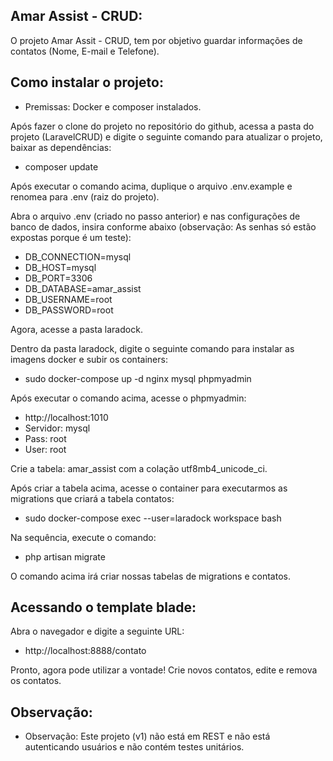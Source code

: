 ## Amar Assist - CRUD:

O projeto Amar Assit - CRUD, tem por objetivo guardar informações de contatos (Nome, E-mail e Telefone).

## Como instalar o projeto:

- Premissas:
Docker e composer instalados.

Após fazer o clone do projeto no repositório do github, acessa a pasta do projeto (LaravelCRUD) e digite o seguinte comando para atualizar o projeto, baixar as dependências:

- composer update

Após executar o comando acima, duplique o arquivo .env.example e renomea para .env (raiz do projeto).

Abra o arquivo .env (criado no passo anterior) e nas configurações de banco de dados, insira conforme abaixo (observação: As senhas só estão expostas porque é um teste):

- DB_CONNECTION=mysql
- DB_HOST=mysql
- DB_PORT=3306
- DB_DATABASE=amar_assist
- DB_USERNAME=root
- DB_PASSWORD=root

Agora, acesse a pasta laradock.

Dentro da pasta laradock, digite o seguinte comando para instalar as imagens docker e subir os containers:

- sudo docker-compose up -d nginx mysql phpmyadmin

Após executar o comando acima, acesse o phpmyadmin:
- http://localhost:1010
- Servidor: mysql
- Pass: root
- User: root

Crie a tabela: amar_assist com a colação utf8mb4_unicode_ci.

Após criar a tabela acima, acesse o container para executarmos as migrations que criará a tabela contatos:

- sudo docker-compose exec --user=laradock workspace bash

Na sequência, execute o comando:

- php artisan migrate

O comando acima irá criar nossas tabelas de migrations e contatos.

## Acessando o template blade:

Abra o navegador e digite a seguinte URL:

- http://localhost:8888/contato

Pronto, agora pode utilizar a vontade! Crie novos contatos, edite e remova os contatos.

## Observação:

- Observação: Este projeto (v1) não está em REST e não está autenticando usuários e não contém testes unitários.